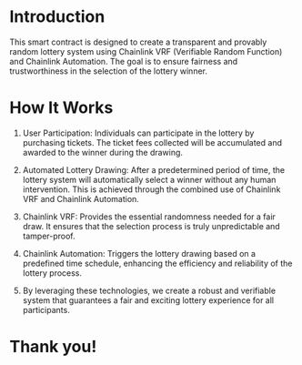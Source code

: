 # Introduction
This smart contract is designed to create a transparent and provably random lottery system using Chainlink VRF (Verifiable Random Function) and Chainlink Automation. The goal is to ensure fairness and trustworthiness in the selection of the lottery winner.

# How It Works
1. User Participation: Individuals can participate in the lottery by purchasing tickets. The ticket fees collected will be accumulated and awarded to the winner during the drawing.

2. Automated Lottery Drawing: After a predetermined period of time, the lottery system will automatically select a winner without any human intervention. This is achieved through the combined use of Chainlink VRF and Chainlink Automation.

3. Chainlink VRF: Provides the essential randomness needed for a fair draw. It ensures that the selection process is truly unpredictable and tamper-proof.

4. Chainlink Automation: Triggers the lottery drawing based on a predefined time schedule, enhancing the efficiency and reliability of the lottery process.

5. By leveraging these technologies, we create a robust and verifiable system that guarantees a fair and exciting lottery experience for all participants.

# Thank you!
